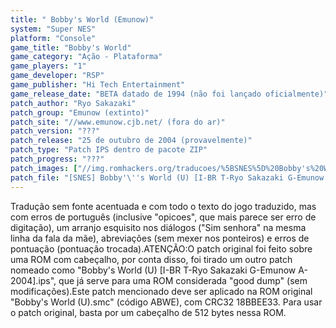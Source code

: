 ```yaml
---
title: " Bobby's World (Emunow)"
system: "Super NES"
platform: "Console"
game_title: "Bobby's World"
game_category: "Ação - Plataforma"
game_players: "1"
game_developer: "RSP"
game_publisher: "Hi Tech Entertainment"
game_release_date: "BETA datado de 1994 (não foi lançado oficialmente)"
patch_author: "Ryo Sakazaki"
patch_group: "Emunow (extinto)"
patch_site: "//www.emunow.cjb.net/ (fora do ar)"
patch_version: "???"
patch_release: "25 de outubro de 2004 (provavelmente)"
patch_type: "Patch IPS dentro de pacote ZIP"
patch_progress: "???"
patch_images: ["//img.romhackers.org/traducoes/%5BSNES%5D%20Bobby's%20World%20-%20Emunow%20-%201.png","//img.romhackers.org/traducoes/%5BSNES%5D%20Bobby's%20World%20-%20Emunow%20-%202.png","//img.romhackers.org/traducoes/%5BSNES%5D%20Bobby's%20World%20-%20Emunow%20-%203.png"]
patch_file: "[SNES] Bobby'\''s World (U) [I-BR T-Ryo Sakazaki G-Emunow A-2004].zip"
---
```

Tradução sem fonte acentuada e com todo o texto do jogo traduzido, mas com erros de português (inclusive "opicoes", que mais parece ser erro de digitação), um arranjo esquisito nos diálogos ("Sim senhora" na mesma linha da fala da mãe), abreviações (sem mexer nos ponteiros) e erros de pontuação (pontuação trocada).ATENÇÃO:O patch original foi feito sobre uma ROM com cabeçalho, por conta disso, foi tirado um outro patch nomeado como "Bobby's World (U) [I-BR T-Ryo Sakazaki G-Emunow A-2004].ips", que já serve para uma ROM considerada "good dump" (sem modificações).Este patch mencionado deve ser aplicado na ROM original "Bobby's World (U).smc" (código ABWE), com CRC32 18BBEE33. Para usar o patch original, basta por um cabeçalho de 512 bytes nessa ROM.